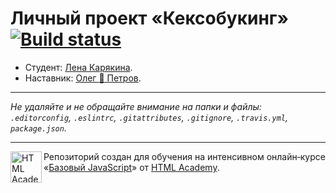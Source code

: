 # Личный проект «Кексобукинг» [![Build status][travis-image]][travis-url]

* Студент: [Лена Карякина](https://up.htmlacademy.ru/javascript/10/user/81563).
* Наставник: [Олег :rabbit: Петров](https://htmlacademy.ru/profile/fyvfyv).

---

_Не удаляйте и не обращайте внимание на папки и файлы:_<br>
_`.editorconfig`, `.eslintrc`, `.gitattributes`, `.gitignore`, `.travis.yml`, `package.json`._

---

<a href="https://htmlacademy.ru/intensive/javascript"><img align="left" width="50" height="50" title="HTML Academy" src="https://up.htmlacademy.ru/static/img/intensive/javascript/logo-for-github.svg"></a>

Репозиторий создан для обучения на интенсивном онлайн‑курсе «[Базовый JavaScript](https://htmlacademy.ru/intensive/javascript)» от [HTML Academy](https://htmlacademy.ru).

[travis-image]: https://travis-ci.org/htmlacademy-javascript/81563-keksobooking.svg?branch=master
[travis-url]: https://travis-ci.org/htmlacademy-javascript/81563-keksobooking
